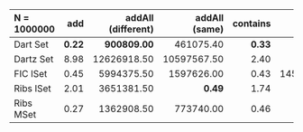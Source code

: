 | N = 1000000 | add | addAll (different) | addAll (same) | contains | remove |
| :--- | ---: | ---: | ---: | ---: | ---: |
| Dart Set | **0.22** | **900809.00** | 461075.40 | **0.33** | **0.18** |
| Dartz Set | 8.98 | 12626918.50 | 10597567.50 | 2.40 | 8.29 |
| FIC ISet | 0.45 | 5994375.50 | 1597626.00 | 0.43 | 1454784.50 |
| Ribs ISet | 2.01 | 3651381.50 | **0.49** | 1.74 | 1.61 |
| Ribs MSet | 0.27 | 1362908.50 | 773740.00 | 0.46 | 0.25 |
